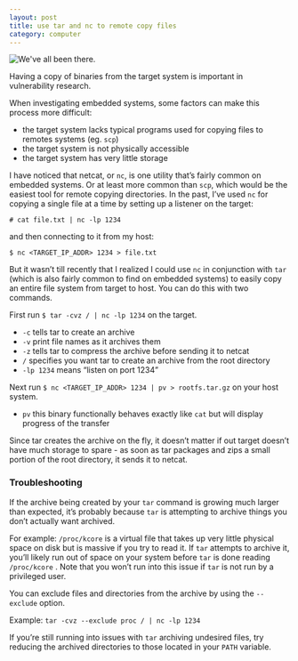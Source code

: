 ```yaml
---
layout: post
title: use tar and nc to remote copy files
category: computer
---
```

<img src="https://imgs.xkcd.com/comics/tar.png" title="We've all been there." />

Having a copy of binaries from the target system is important in vulnerability research.

When investigating embedded systems, some factors can make this process more difficult:

- the target system lacks typical programs used for copying files to remotes systems (eg. `scp`)
- the target system is not physically accessible
- the target system has very little storage

I have noticed that netcat, or `nc`, is one utility that’s fairly common on embedded systems. Or at least more common than `scp`, which would be the easiest tool for remote copying directories. In the past, I’ve used `nc` for copying a single file at a time by setting up a listener on the target:

`# cat file.txt | nc -lp 1234` 

and then connecting to it from my host:

`$ nc <TARGET_IP_ADDR> 1234 > file.txt`

But it wasn’t till recently that I realized I could use `nc` in conjunction with `tar` (which is also fairly common to find on embedded systems) to easily copy an entire file system from target to host. You can do this with two commands.

First run `$ tar -cvz / | nc -lp 1234` on the target.

- `-c` tells tar to create an archive
- `-v` print file names as it archives them
- `-z` tells tar to compress the archive before sending it to netcat
- `/` specifies you want tar to create an archive from the root directory
- `-lp 1234` means “listen on port 1234”

Next run `$ nc <TARGET_IP_ADDR> 1234 | pv > rootfs.tar.gz` on your host system.

- `pv` this binary functionally behaves exactly like `cat` but will display progress of the transfer

Since tar creates the archive on the fly, it doesn’t matter if out target doesn’t have much storage to spare - as soon as tar packages and zips a small portion of the root directory, it sends it to netcat.

### Troubleshooting

If the archive being created by your `tar` command is growing much larger than expected, it’s probably because `tar` is attempting to archive things you don’t actually want archived.

For example: `/proc/kcore` is a virtual file that takes up very little physical space on disk but is massive if you try to read it. If `tar` attempts to archive it, you’ll likely run out of space on your system before `tar` is done reading `/proc/kcore` . Note that you won’t run into this issue if `tar` is not run by a privileged user.

You can exclude files and directories from the archive by using the `--exclude` option. 

Example: `tar -cvz --exclude proc / | nc -lp 1234` 

If you’re still running into issues with `tar` archiving undesired files, try reducing the archived directories to those located in your `PATH` variable.

